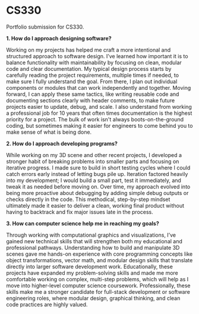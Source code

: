 # CS330
Portfolio submission for CS330.

**1. How do I approach designing software?**

Working on my projects has helped me craft a more intentional and structured approach to software design. I’ve learned how important it is to balance functionality with maintainability by focusing on clean, modular code and clear documentation. My typical design process starts by carefully reading the project requirements, multiple times if needed, to make sure I fully understand the goal. From there, I plan out individual components or modules that can work independently and together. Moving forward, I can apply these same tactics, like writing reusable code and documenting sections clearly with header comments, to make future projects easier to update, debug, and scale. I also understand from working a professional job for 10 years that often times documentation is the highest priority for a project. The bulk of work isn't always boots-on-the-ground coding, but sometimes making it easier for engineers to come behind you to make sense of what is being done. 

**2. How do I approach developing programs?**

While working on my 3D scene and other recent projects, I developed a stronger habit of breaking problems into smaller parts and focusing on iterative progress. I made sure to build in short testing cycles where I could catch errors early instead of letting bugs pile up. Iteration factored heavily into my development; I would build a small part, test it immediately, and tweak it as needed before moving on. Over time, my approach evolved into being more proactive about debugging by adding simple debug outputs or checks directly in the code. This methodical, step-by-step mindset ultimately made it easier to deliver a clean, working final product without having to backtrack and fix major issues late in the process.

**3. How can computer science help me in reaching my goals?**

Through working with computational graphics and visualizations, I’ve gained new technical skills that will strengthen both my educational and professional pathways. Understanding how to build and manipulate 3D scenes gave me hands-on experience with core programming concepts like object transformations, vector math, and modular design skills that translate directly into larger software development work. Educationally, these projects have expanded my problem-solving skills and made me more comfortable working on complex, multi-step problems, which will help as I move into higher-level computer science coursework. Professionally, these skills make me a stronger candidate for full-stack development or software engineering roles, where modular design, graphical thinking, and clean code practices are highly valued.

